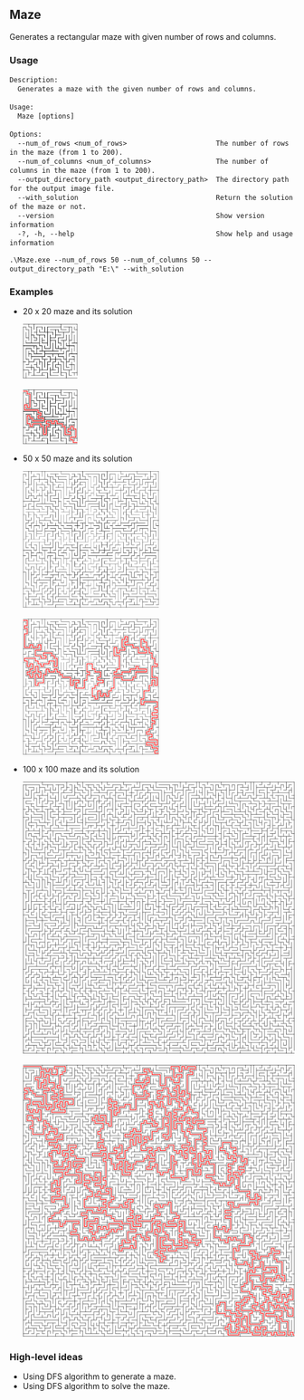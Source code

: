 ## Maze
Generates a rectangular maze with given number of rows and columns.

### Usage
```
Description:
  Generates a maze with the given number of rows and columns.

Usage:
  Maze [options]

Options:
  --num_of_rows <num_of_rows>                      The number of rows in the maze (from 1 to 200).
  --num_of_columns <num_of_columns>                The number of columns in the maze (from 1 to 200).
  --output_directory_path <output_directory_path>  The directory path for the output image file.
  --with_solution                                  Return the solution of the maze or not.
  --version                                        Show version information
  -?, -h, --help                                   Show help and usage information
```
```
.\Maze.exe --num_of_rows 50 --num_of_columns 50 --output_directory_path "E:\" --with_solution
```
### Examples
- 20 x 20 maze and its solution
  <p align="left">
    <img src="https://github.com/weiyeyangde/Maze/blob/main/images/maze_20_20.png" title="Maze" style="width: 20%; height:auto;">
    <br><br>
    <img src="https://github.com/weiyeyangde/Maze/blob/main/images/solved_maze_20_20.png" title="Solution" style="width: 20%; height:auto;">
  </p>
  
- 50 x 50 maze and its solution
  <p align="left">
    <img src="https://github.com/weiyeyangde/Maze/blob/main/images/maze_50_50.png" title="Maze" style="width: 50%; height:auto;">
    <br><br>
    <img src="https://github.com/weiyeyangde/Maze/blob/main/images/solved_maze_50_50.png" title="Solution" style="width: 50%; height:auto;">
  </p>
 
- 100 x 100 maze and its solution
  <p align="left">
    <img src="https://github.com/weiyeyangde/Maze/blob/main/images/maze_100_100.png" title="Maze" style="width: 100%; height:auto;">
    <br><br>
    <img src="https://github.com/weiyeyangde/Maze/blob/main/images/solved_maze_100_100.png" title="Solution" style="width: 100%; height:auto;">
  </p>
  
### High-level ideas
  - Using DFS algorithm to generate a maze.
  - Using DFS algorithm to solve the maze.
